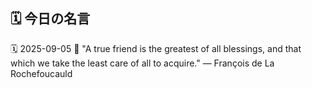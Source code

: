 ## 🗓️ 今日の名言

<!--START_SECTION:quote-->
🗓️ 2025-09-05
💬 "A true friend is the greatest of all blessings, and that which we take the least care of all to acquire." — François de La Rochefoucauld
<!--END_SECTION:quote-->
